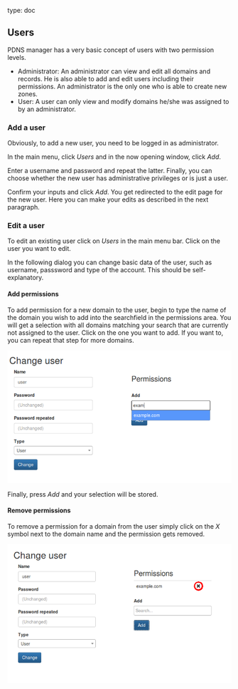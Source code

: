 type: doc

## Users

PDNS manager has a very basic concept of users with two permission 
levels.

* Administrator: An administrator can view and edit all domains and 
records. He is also able to add and edit users including their 
permissions. An administrator is the only one who is able to create new 
zones.
* User: A user can only view and modify domains he/she was assigned to by
an administrator.

### Add a user

Obviously, to add a new user, you need to be logged in as administrator. 

In the main menu, click *Users* and in the now opening window, click *Add*.

Enter a username and password and repeat the latter. Finally, you can 
choose whether the new user has administrative privileges or is just a
user.

Confirm your inputs and click *Add*. You get redirected to the edit 
page for the new user. Here you can make your edits as described in the 
next paragraph.

### Edit a user

To edit an existing user click on *Users* in the main menu bar. Click 
on the user you want to edit.

In the following dialog you can change basic data of the user, such as 
username, passsword and type of the account. This should be 
self-explanatory.

#### Add permissions

To add permission for a new domain to the user, begin to type the name 
of the domain you wish to add into the searchfield in the permissions 
area. You will get a selection with all domains matching your search 
that are currently not assigned to the user. Click on the one you want to 
add. If you want to, you can repeat that step for more domains.

![Screenshot](img/users.md/screenshot_1.png)

Finally, press *Add* and your selection will be stored.

#### Remove permissions

To remove a permission for a domain from the user simply click on the 
*X* symbol next to the domain name and the permission gets removed.

![Screenshot](img/users.md/screenshot_2.png)

